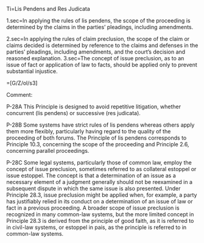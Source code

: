 Ti=Lis Pendens and Res Judicata

1.sec=In applying the rules of lis pendens, the scope of the proceeding is determined by the claims in the parties’ pleadings, including amendments.

2.sec=In applying the rules of claim preclusion, the scope of the claim or claims decided is determined by reference to the claims and defenses in the parties’ pleadings, including amendments, and the court’s decision and reasoned explanation.
3.sec=The concept of issue preclusion, as to an issue of fact or application of law to facts, should be applied only to prevent substantial injustice.

=[G/Z/ol/s3]

Comment:

P-28A This Principle is designed to avoid repetitive litigation, whether concurrent (lis pendens) or successive (res judicata).

P-28B Some systems have strict rules of lis pendens whereas others apply them more flexibly, particularly having regard to the quality of the proceeding of both forums. The Principle of lis pendens corresponds to Principle 10.3, concerning the scope of the proceeding and Principle 2.6, concerning parallel proceedings.

P-28C Some legal systems, particularly those of common law, employ the concept of issue preclusion, sometimes referred to as collateral estoppel or issue estoppel. The concept is that a determination of an issue as a necessary element of a judgment generally should not be reexamined in a subsequent dispute in which the same issue is also presented. Under Principle 28.3, issue preclusion might be applied when, for example, a party has justifiably relied in its conduct on a determination of an issue of law or fact in a previous proceeding. A broader scope of issue preclusion is recognized in many common-law systems, but the more limited concept in Principle 28.3 is derived from the principle of good faith, as it is referred to in civil-law systems, or estoppel in pais, as the principle is referred to in common-law systems.

